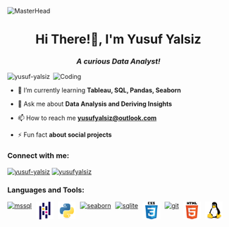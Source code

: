 ![MasterHead](https://t4.ftcdn.net/jpg/04/38/93/15/360_F_438931535_DhZaUQHbGvGUxLzPNzT4inocmtABLBoO.jpg)
<h1 align="center">Hi There!👋, I'm Yusuf Yalsiz</h1>
<h3 align="center"><em>A curious Data Analyst!</em></h3>
<img align="right" alt="Coding" width="400" src="https://static.vecteezy.com/system/resources/previews/028/148/762/non_2x/young-man-animation-style-illustration-free-photo.jpg">
<p align="left"> <img src="https://komarev.com/ghpvc/?username=yusuf-yalsiz&label=Profile%20views&color=0e75b6&style=flat" alt="yusuf-yalsiz" /> </p>

- 🌱 I’m currently learning **Tableau, SQL, Pandas, Seaborn**

- 💬 Ask me about **Data Analysis and Deriving Insights**

- 📫 How to reach me **yusufyalsiz@outlook.com**

- ⚡ Fun fact **about social projects**

<h3 align="left">Connect with me:</h3>
<p align="left">
<a href="https://linkedin.com/in/yusuf-yalsiz" target="blank"><img align="center" src="https://raw.githubusercontent.com/rahuldkjain/github-profile-readme-generator/master/src/images/icons/Social/linked-in-alt.svg" alt="yusuf-yalsiz" height="30" width="40" /></a>
<a href="https://kaggle.com/yusufyalsiz" target="blank"><img align="center" src="https://raw.githubusercontent.com/rahuldkjain/github-profile-readme-generator/master/src/images/icons/Social/kaggle.svg" alt="yusufyalsiz" height="30" width="40" /></a>
</p>

<h3 align="left">Languages and Tools:</h3>

<div style="display: flex; gap: 10px;">
    <a href="https://www.microsoft.com/en-us/sql-server" target="_blank" rel="noreferrer">
        <img src="https://www.svgrepo.com/show/303229/microsoft-sql-server-logo.svg" alt="mssql" width="40" height="40"/>
    </a>
    <a href="https://pandas.pydata.org/" target="_blank" rel="noreferrer">
        <img src="https://raw.githubusercontent.com/devicons/devicon/2ae2a900d2f041da66e950e4d48052658d850630/icons/pandas/pandas-original.svg" alt="pandas" width="40" height="40"/>
    </a>
    <a href="https://www.python.org" target="_blank" rel="noreferrer">
        <img src="https://raw.githubusercontent.com/devicons/devicon/master/icons/python/python-original.svg" alt="python" width="40" height="40"/>
    </a>
    <a href="https://seaborn.pydata.org/" target="_blank" rel="noreferrer">
        <img src="https://seaborn.pydata.org/_images/logo-mark-lightbg.svg" alt="seaborn" width="40" height="40"/>
    </a>
    <a href="https://www.sqlite.org/" target="_blank" rel="noreferrer">
        <img src="https://www.vectorlogo.zone/logos/sqlite/sqlite-icon.svg" alt="sqlite" width="40" height="40"/>
    </a>
    <a href="https://www.w3schools.com/css/" target="_blank" rel="noreferrer">
        <img src="https://raw.githubusercontent.com/devicons/devicon/master/icons/css3/css3-original-wordmark.svg" alt="css3" width="40" height="40"/>
    </a>
    <a href="https://git-scm.com/" target="_blank" rel="noreferrer">
        <img src="https://www.vectorlogo.zone/logos/git-scm/git-scm-icon.svg" alt="git" width="40" height="40"/>
    </a>
    <a href="https://www.w3.org/html/" target="_blank" rel="noreferrer">
        <img src="https://raw.githubusercontent.com/devicons/devicon/master/icons/html5/html5-original-wordmark.svg" alt="html5" width="40" height="40"/>
    </a>
    <a href="https://www.linux.org/" target="_blank" rel="noreferrer">
        <img src="https://raw.githubusercontent.com/devicons/devicon/master/icons/linux/linux-original.svg" alt="linux" width="40" height="40"/>
    </a>
</div>



